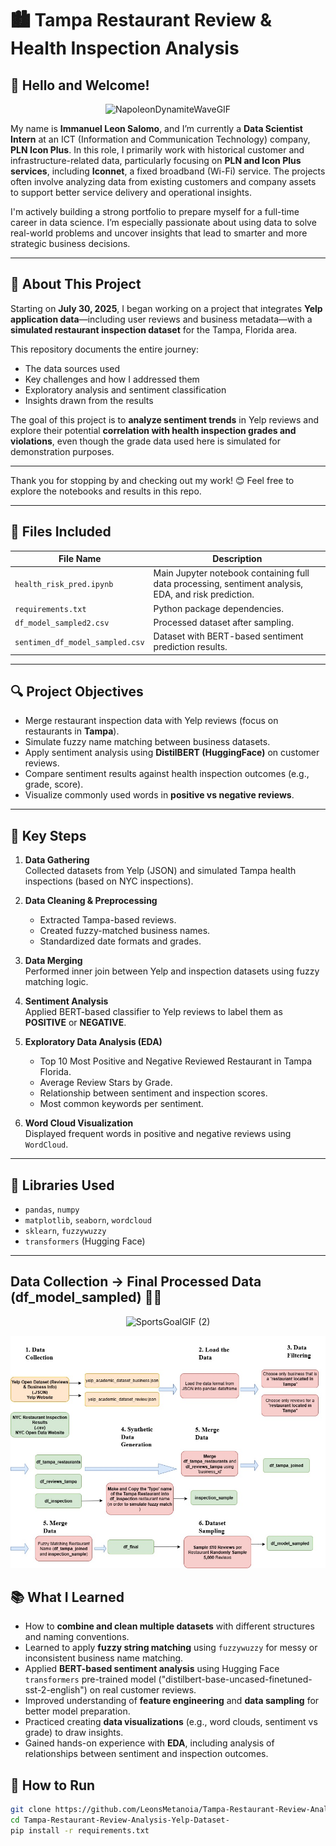 # 🏙️ Tampa Restaurant Review & Health Inspection Analysis

## 👋 Hello and Welcome!
<p align="center">
  <img src="https://github.com/user-attachments/assets/da16d74d-c6d2-4a6d-a622-33bba6810264" alt="NapoleonDynamiteWaveGIF" />
</p>


My name is **Immanuel Leon Salomo**, and I’m currently a **Data Scientist Intern** at an ICT (Information and Communication Technology) company, **PLN Icon Plus**. In this role, I primarily work with historical customer and infrastructure-related data, particularly focusing on **PLN and Icon Plus services**, including **Iconnet**, a fixed broadband (Wi-Fi) service. The projects often involve analyzing data from existing customers and company assets to support better service delivery and operational insights.

I'm actively building a strong portfolio to prepare myself for a full-time career in data science. I’m especially passionate about using data to solve real-world problems and uncover insights that lead to smarter and more strategic business decisions.

---

## 📌 About This Project

Starting on **July 30, 2025**, I began working on a project that integrates **Yelp application data**—including user reviews and business metadata—with a **simulated restaurant inspection dataset** for the Tampa, Florida area.

This repository documents the entire journey:
- The data sources used
- Key challenges and how I addressed them
- Exploratory analysis and sentiment classification
- Insights drawn from the results

The goal of this project is to **analyze sentiment trends** in Yelp reviews and explore their potential **correlation with health inspection grades and violations**, even though the grade data used here is simulated for demonstration purposes.

---

Thank you for stopping by and checking out my work! 😊
Feel free to explore the notebooks and results in this repo.

---

## 📂 Files Included

| File Name                     | Description |
|------------------------------|-------------|
| `health_risk_pred.ipynb`     | Main Jupyter notebook containing full data processing, sentiment analysis, EDA, and risk prediction. |
| `requirements.txt`           | Python package dependencies. |
| `df_model_sampled2.csv`      | Processed dataset after sampling. |
| `sentimen_df_model_sampled.csv` | Dataset with BERT-based sentiment prediction results. |

---

## 🔍 Project Objectives

- Merge restaurant inspection data with Yelp reviews (focus on restaurants in **Tampa**).
- Simulate fuzzy name matching between business datasets.
- Apply sentiment analysis using **DistilBERT (HuggingFace)** on customer reviews.
- Compare sentiment results against health inspection outcomes (e.g., grade, score).
- Visualize commonly used words in **positive vs negative reviews**.

---

## 🔧 Key Steps

1. **Data Gathering**  
   Collected datasets from Yelp (JSON) and simulated Tampa health inspections (based on NYC inspections).

2. **Data Cleaning & Preprocessing**  
   - Extracted Tampa-based reviews.  
   - Created fuzzy-matched business names.  
   - Standardized date formats and grades.  

3. **Data Merging**  
   Performed inner join between Yelp and inspection datasets using fuzzy matching logic.

4. **Sentiment Analysis**  
   Applied BERT-based classifier to Yelp reviews to label them as **POSITIVE** or **NEGATIVE**.

5. **Exploratory Data Analysis (EDA)**
   - Top 10 Most Positive and Negative Reviewed Restaurant in Tampa Florida.
   - Average Review Stars by Grade.  
   - Relationship between sentiment and inspection scores.  
   - Most common keywords per sentiment.

7. **Word Cloud Visualization**  
   Displayed frequent words in positive and negative reviews using `WordCloud`.

---

## 🤖 Libraries Used

- `pandas`, `numpy`
- `matplotlib`, `seaborn`, `wordcloud`
- `sklearn`, `fuzzywuzzy`
- `transformers` (Hugging Face)

---

## Data Collection -> Final Processed Data (df_model_sampled) 🏁🏁
<p align="center">
  <img src="https://github.com/user-attachments/assets/a193555b-435f-4e11-9cad-e8c7a95cda5b" alt="SportsGoalGIF (2)" />
</p>


<p align="center">
  <img src="prosesdata-yelp.jpg" alt="Data Processing Pipeline" width="600"/>
</p>

## 📚 What I Learned

- How to **combine and clean multiple datasets** with different structures and naming conventions.
- Learned to apply **fuzzy string matching** using `fuzzywuzzy` for messy or inconsistent business name matching.
- Applied **BERT-based sentiment analysis** using Hugging Face `transformers` pre-trained model ("distilbert-base-uncased-finetuned-sst-2-english") on real customer reviews.
- Improved understanding of **feature engineering** and **data sampling** for better model preparation.
- Practiced creating **data visualizations** (e.g., word clouds, sentiment vs grade) to draw insights.
- Gained hands-on experience with **EDA**, including analysis of relationships between sentiment and inspection outcomes.


## 🚀 How to Run

```bash
git clone https://github.com/LeonsMetanoia/Tampa-Restaurant-Review-Analysis-Yelp-Dataset-.git
cd Tampa-Restaurant-Review-Analysis-Yelp-Dataset-
pip install -r requirements.txt
